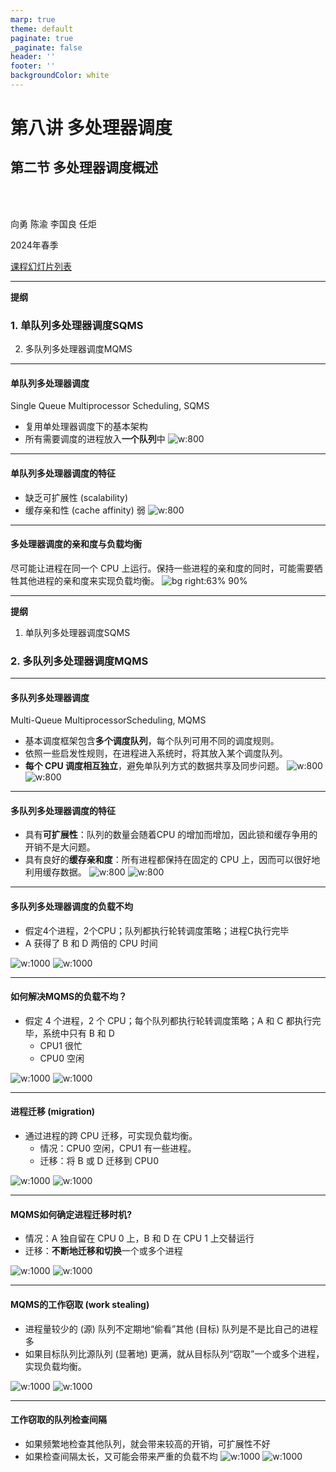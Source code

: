 ```yaml
---
marp: true
theme: default
paginate: true
_paginate: false
header: ''
footer: ''
backgroundColor: white
---
```


<!-- theme: gaia -->
<!-- _class: lead -->

# 第八讲 多处理器调度
## 第二节 多处理器调度概述

<br>
<br>

向勇 陈渝 李国良 任炬 

2024年春季

[课程幻灯片列表](https://www.yuque.com/xyong-9fuoz/qczol5/ewvhdy3epbwbkn3n)

---

**提纲**

### 1. 单队列多处理器调度SQMS
2. 多队列多处理器调度MQMS

---

#### 单队列多处理器调度
Single Queue Multiprocessor Scheduling, SQMS
- 复用单处理器调度下的基本架构
- 所有需要调度的进程放入**一个队列**中
![w:800](figs/sqms.png) 


---

#### 单队列多处理器调度的特征
- 缺乏可扩展性 (scalability)
- 缓存亲和性 (cache affinity) 弱
![w:800](figs/sqms.png) 

---

#### 多处理器调度的亲和度与负载均衡
尽可能让进程在同一个 CPU 上运行。保持一些进程的亲和度的同时，可能需要牺牲其他进程的亲和度来实现负载均衡。
![bg right:63% 90%](figs/sqms-cache-affinity.png) 

---

**提纲**

1. 单队列多处理器调度SQMS
### 2. 多队列多处理器调度MQMS

---

#### 多队列多处理器调度
Multi-Queue MultiprocessorScheduling, MQMS
- 基本调度框架包含**多个调度队列**，每个队列可用不同的调度规则。
- 依照一些启发性规则，在进程进入系统时，将其放入某个调度队列。
- **每个 CPU 调度相互独立**，避免单队列方式的数据共享及同步问题。
![w:800](figs/multi-queue.png) 
![w:800](figs/mqms.png) 

---

#### 多队列多处理器调度的特征
- 具有**可扩展性**：队列的数量会随着CPU 的增加而增加，因此锁和缓存争用的开销不是大问题。
- 具有良好的**缓存亲和度**：所有进程都保持在固定的 CPU 上，因而可以很好地利用缓存数据。
![w:800](figs/multi-queue.png) 
![w:800](figs/mqms.png) 


---

#### 多队列多处理器调度的负载不均
-  假定4个进程，2个CPU；队列都执行轮转调度策略；进程C执行完毕
-  A 获得了 B 和 D 两倍的 CPU 时间

![w:1000](figs/mqms-problem-1.png) 
![w:1000](figs/mqms-problem-2.png) 


---

#### 如何解决MQMS的负载不均？

- 假定 4 个进程，2 个 CPU；每个队列都执行轮转调度策略；A 和 C 都执行完毕，系统中只有 B 和 D
  - CPU1 很忙
  - CPU0 空闲

![w:1000](figs/mqms-problem-3.png) 
![w:1000](figs/mqms-problem-4.png) 



---

#### 进程迁移 (migration)
- 通过进程的跨 CPU 迁移，可实现负载均衡。
  - 情况：CPU0 空闲，CPU1 有一些进程。
  - 迁移：将 B 或 D 迁移到 CPU0

![w:1000](figs/mqms-problem-3.png) 
![w:1000](figs/mqms-problem-4.png) 



---

#### MQMS如何确定进程迁移时机?

- 情况：A 独自留在 CPU 0 上，B 和 D 在 CPU 1 上交替运行
- 迁移：**不断地迁移和切换**一个或多个进程

![w:1000](figs/mqms-problem-5.png) 
![w:1000](figs/mqms-problem-6.png) 



---

#### MQMS的工作窃取 (work stealing)
- 进程量较少的 (源) 队列不定期地“偷看”其他 (目标) 队列是不是比自己的进程多
- 如果目标队列比源队列 (显著地) 更满，就从目标队列“窃取”一个或多个进程，实现负载均衡。


![w:1000](figs/mqms-problem-5.png) 
![w:1000](figs/mqms-problem-6.png) 

---

#### 工作窃取的队列检查间隔
- 如果频繁地检查其他队列，就会带来较高的开销，可扩展性不好
- 如果检查间隔太长，又可能会带来严重的负载不均
![w:1000](figs/mqms-problem-5.png) 
![w:1000](figs/mqms-problem-6.png) 